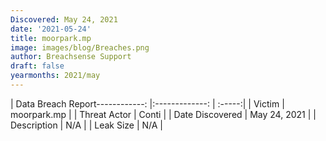 ```yaml
---
Discovered: May 24, 2021
date: '2021-05-24'
title: moorpark.mp
image: images/blog/Breaches.png
author: Breachsense Support
draft: false
yearmonths: 2021/may
---
```


| Data Breach Report------------:   |:-------------:    | :-----:|
| Victim    | moorpark.mp      | 
| Threat Actor    | Conti      | 
| Date Discovered    | May 24, 2021      | 
| Description    | N/A      | 
| Leak Size    | N/A      | 

